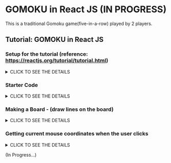# GOMOKU in React JS (IN PROGRESS)

This is a traditional Gomoku game(five-in-a-row) played by 2 players. 


## Tutorial: GOMOKU in React JS

### Setup for the tutorial (reference: https://reactjs.org/tutorial/tutorial.html)

<details><summary>CLICK TO SEE THE DETAILS</summary>
<p>
  
1. Make sure you have a recent version of Node.js installed.
2. Install Create React App to make a new project. In terminal, `npx create-react-app my-app`
3. Delete all files in the `src/` folder of the new project. (Note: Don't delete the entire src folder, just the original source files inside it).

4. `cd my-app`
5. `cd src`
6. If you are using Mac or Linux: `rm -f *` / Or, if you're on Windows: `del *`
8. Then, switch back to the project folder: `cd ..`
9. Add three files named `index.css`, `index.js`, `Game.js` in the `src/` folder.

10. Add these lines to the top of `index.js` in the `src/` folder:

```
import React from 'react';
import ReactDOM from 'react-dom';
import Game from './Game';
import './index.css';
```

11. Now if you run `npm start` in the project folder and open `http://localhost:3000` in the browser, you should see an empty gomoku field.

</p>
</details>

### Starter Code
<details><summary>CLICK TO SEE THE DETAILS</summary>
<p>

1. Add these lines to `index.js` in the `src/` folder:

```
ReactDOM.render(
  <Game />,
  document.getElementById('root')
);
```

2. Add these lines to the top of `Game.js` in the `src/` folder:

```
import React from 'react';

class Game extends React.Component {
  constructor(props) {
        super(props);
  }

  render() {
    return (
      <div className="game">
        <div className="game-board">
          <canvas id="goBoard" width="700" height="700" />
        </div>
      </div>
    );
  }
} 

export default Game;
```

3. Add these lines to the top of `index.css` in the `src/` folder:

```
body {
  font: 35px "Century Gothic", Futura, sans-serif;
  margin: 35px;
  text-align: center;
  background-color: goldenrod;
  background-image: linear-gradient(rgb(238, 250, 2),goldenrod);
}

/* gomoku board */
.game {
  display: flex;
  flex-direction: column;
  padding: 60px 0;
}

.game-board {
  margin: 0 auto;
}

/* gomoku board to play */
#goBoard {
  border: 2px solid black;
}
```
</p>
</details>

### Making a Board - (draw lines on the board)
<details><summary>CLICK TO SEE THE DETAILS</summary>
<p>

`componentDidMount()` is invoked immediately after a component is mounted (inserted into the tree). Initialization that requires DOM nodes should go here. If you need to load data from a remote endpoint, this is a good place to instantiate the network request.

(Reference: https://reactjs.org/docs/react-component.html#componentdidmount)

1. Add these lines to `Game.js` in the `src/` folder:
```
  componentDidMount() {
    this.goBoard = document.getElementById('goBoard');
    this.context = this.goBoard.getContext('2d');

    // draw multiple lines for go board
    for (let i= 0; i < 15; i++) {
      this.context.moveTo(0, 50*i);
      this.context.lineTo(700, 50*i);
      this.context.moveTo(50*i, 0);
      this.context.lineTo(50*i, 700);
    }
    this.context.stroke();
  }
```

2. Then `Game.js` structures should be like this:

```
class Game extends React.Component {
  constructor(props) {...}
  componentDidMount() {...}
  render() {...}
}
```
</p>
</details>

### Getting current mouse coordinates when the user clicks
<details><summary>CLICK TO SEE THE DETAILS</summary>
<p>

1. Add these lines to `constructor(props){...}` in `class Game extends React.Component {...}` in the `Game.js` in the `src/` folder:

```
this.init = this.init.bind(this);
this.addGo = this.addGo.bind(this);
```

2. Add these lines to `componentDidMount(){...}` in `class Game extends React.Component{...}` in the `Game.js` in the `src/` folder:

```
this.rect = {};
this.goBoardX = this.goBoard.offsetLeft;
this.goBoardY = this.goBoard.offsetTop;

this.init();
```

3. Add these lines to `class Game extends React.Component{...}` in the `Game.js` in the `src/` folder:

```
init() {
  this.goBoard.addEventListener('mousedown', this.addGo, false);
}
```

4. Add these lines to `class Game extends React.Component{...}` in the `Game.js` in the `src/` folder:

```
addGo(event){
  // calculating exact mouse coordinates
  this.rect.x = event.pageX - this.goBoardX- 1.2;
  this.rect.y = event.pageY - this.goBoardY- 2;
  console.log(this.rect.x, this.rect.y);
}
```
</p>
</details>

(In Progress...)
